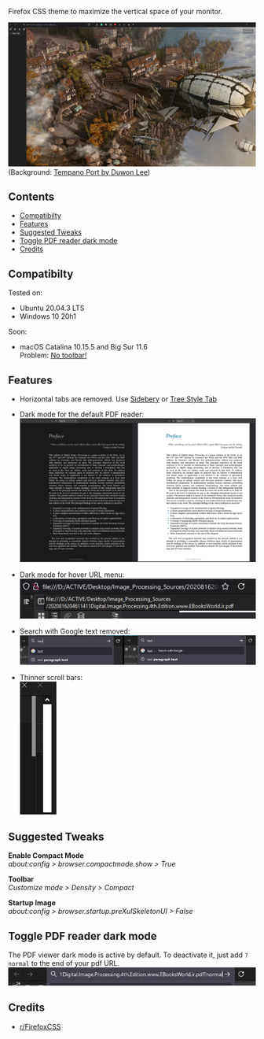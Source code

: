 Firefox CSS theme to maximize the vertical space of your monitor.

![alt text](pics/overall.png?raw=true)
(Background: [Tempano Port by Duwon Lee](https://www.artstation.com/artwork/dB84A))

## Contents
- [Compatibilty](#compatibilty)
- [Features](#features)  
- [Suggested Tweaks](#suggested-tweaks)  
- [Toggle PDF reader dark mode](#toggle-pdf-reader-dark-mode)  
- [Credits](#credits)  

## Compatibilty
Tested on:   
* Ubuntu 20.04.3 LTS
* Windows 10 20h1   

Soon:
*  macOS Catalina 10.15.5 and Big Sur 11.6   
Problem: [No toolbar!](https://github.com/hakan-demirli/Firefox_Custom_CSS/issues/3)

## Features
 * Horizontal tabs are removed. Use [Sidebery](https://addons.mozilla.org/en-US/firefox/addon/sidebery/) or [Tree Style Tab](https://addons.mozilla.org/en-US/firefox/addon/tree-style-tab/)
 * Dark mode for the default PDF reader:  
   ![alt text](pics/dark_mode.png?raw=true)

 * Dark mode for hover URL menu:  
 ![alt text](pics/dark_hover_menu.png)
 
 * Search with Google text removed:  
 ![alt text](pics/search_with_google.png)

 * Thinner scroll bars:  
 ![alt text](pics/scroll_bar.png)

## Suggested Tweaks
**Enable Compact Mode**    
_about:config > browser.compactmode.show > True_    

**Toolbar**  
_Customize mode > Density > Compact_    

**Startup Image**  
_about:config > browser.startup.preXulSkeletonUI > False_    


## Toggle PDF reader dark mode
The PDF viewer dark mode is active by default. To deactivate it, just add ```?normal``` to the end of your pdf URL.
![alt text](pics/pdf_dark_mode.png)

## Credits
  * [r/FirefoxCSS](https://www.reddit.com/r/FirefoxCSS/) 
